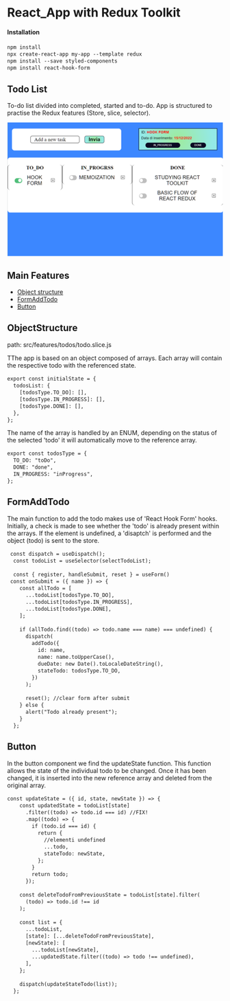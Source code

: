 # React_App with Redux Toolkit
#### Installation 
```
npm install
npx create-react-app my-app --template redux
npm install --save styled-components
npm install react-hook-form
```

## Todo List
To-do list divided into completed, started and to-do. App is structured to practise the Redux features (Store, slice, selector).  

![alt text](https://github.com/blugrinc/todoListRedux/blob/master/public/TodoList.png?raw=true)

## Main Features

- [Object structure](#ObjectStructure)
- [FormAddTodo](#FormAddTodo)
- [Button](##Button)


## ObjectStructure
path: src/features/todos/todo.slice.js 

TThe app is based on an object composed of arrays. Each array will contain the respective todo with the referenced state. 

```
export const initialState = {
  todosList: {
    [todosType.TO_DO]: [],
    [todosType.IN_PROGRESS]: [],
    [todosType.DONE]: [],
  },
};

```
The name of the array is handled by an ENUM, depending on the status of the selected 'todo' it will automatically move to the reference array. 
```
export const todosType = {
  TO_DO: "toDo",
  DONE: "done",
  IN_PROGRESS: "inProgress",
};
```

## FormAddTodo
The main function to add the todo makes use of 'React Hook Form' hooks.  Initially, a check is made to see whether the 'todo' is already present within the arrays. If the element is undefined, a 'disaptch' is performed and the object (todo) is sent to the store.  
```
 const dispatch = useDispatch();
  const todoList = useSelector(selectTodoList);

  const { register, handleSubmit, reset } = useForm()
 const onSubmit = ({ name }) => {
    const allTodo = [
      ...todoList[todosType.TO_DO],
      ...todoList[todosType.IN_PROGRESS],
      ...todoList[todosType.DONE],
    ];

    if (allTodo.find((todo) => todo.name === name) === undefined) {
      dispatch(
        addTodo({
          id: name,
          name: name.toUpperCase(),
          dueDate: new Date().toLocaleDateString(),
          stateTodo: todosType.TO_DO,
        })
      );

      reset(); //clear form after submit
    } else {
      alert("Todo already present");
    }
  };
```

## Button
In the button component we find the updateState function. This function allows the state of the individual todo to be changed. Once it has been changed, it is inserted into the new reference array and deleted from the original array.
```
const updateState = ({ id, state, newState }) => {
    const updatedState = todoList[state]
      .filter((todo) => todo.id === id) //FIX!
      .map((todo) => {
        if (todo.id === id) {
          return {
            //elementi undefined
            ...todo,
            stateTodo: newState,
          };
        }
        return todo;
      });

    const deleteTodoFromPreviousState = todoList[state].filter(
      (todo) => todo.id !== id
    );

    const list = {
      ...todoList,
      [state]: [...deleteTodoFromPreviousState],
      [newState]: [
        ...todoList[newState],
        ...updatedState.filter((todo) => todo !== undefined),
      ],
    };

    dispatch(updateStateTodo(list));
  };
  ```
